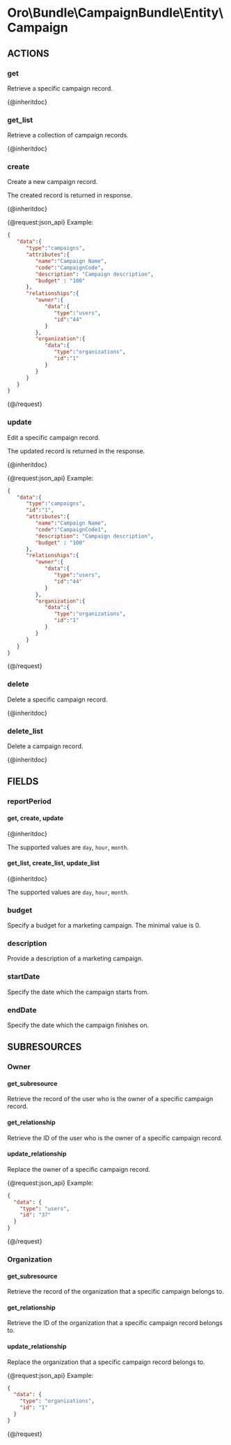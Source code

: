 # Oro\Bundle\CampaignBundle\Entity\Campaign

## ACTIONS

### get

Retrieve a specific campaign record.

{@inheritdoc}

### get_list

Retrieve a collection of campaign records.

{@inheritdoc}

### create

Create a new campaign record.

The created record is returned in response.

{@inheritdoc}

{@request:json_api}
Example:

```JSON
{
   "data":{
      "type":"campaigns",
      "attributes":{
         "name":"Campaign Name",
         "code":"CampaignCode",
         "description": "Campaign description",
         "budget" : "100"
      },
      "relationships":{
         "owner":{
            "data":{
               "type":"users",
               "id":"44"
            }
         },
         "organization":{
            "data":{
               "type":"organizations",
               "id":"1"
            }
         }
      }
   }
}
```
{@/request}

### update

Edit a specific campaign record.

The updated record is returned in the response.

{@inheritdoc}

{@request:json_api}
Example:

```JSON
{
   "data":{
      "type":"campaigns",
      "id":"1",
      "attributes":{
         "name":"Campaign Name",
         "code":"CampaignCode1",
         "description": "Campaign description",
         "budget" : "100"
      },
      "relationships":{
         "owner":{
            "data":{
               "type":"users",
               "id":"44"
            }
         },
         "organization":{
            "data":{
               "type":"organizations",
               "id":"1"
            }
         }
      }
   }
}
```
{@/request}

### delete

Delete a specific campaign record.

{@inheritdoc}

### delete_list

Delete a campaign record.

{@inheritdoc}

## FIELDS

### reportPeriod

#### get, create, update

{@inheritdoc}

The supported values are `day`, `hour`, `month`.

#### get_list, create_list, update_list

{@inheritdoc}

The supported values are `day`, `hour`, `month`.

### budget

Specify a budget for a marketing campaign. The minimal value is 0.

### description

Provide a description of a marketing campaign.

### startDate

Specify the date which the campaign starts from.

### endDate

Specify the date which the campaign finishes on.

## SUBRESOURCES

### Owner

#### get_subresource

Retrieve the record of the user who is the owner of a specific campaign record.

#### get_relationship

Retrieve the ID of the user who is the owner of a specific campaign record.

#### update_relationship

Replace the owner of a specific campaign record.

{@request:json_api}
Example:

```JSON
{
  "data": {
    "type": "users",
    "id": "37"
  }
}
```
{@/request}

### Organization

#### get_subresource

Retrieve the record of the organization that a specific campaign belongs to.

#### get_relationship

Retrieve the ID of the organization that a specific campaign record belongs to.

#### update_relationship

Replace the organization that a specific campaign record belongs to.

{@request:json_api}
Example:

```JSON
{
  "data": {
    "type": "organizations",
    "id": "1"
  }
}
```
{@/request}
